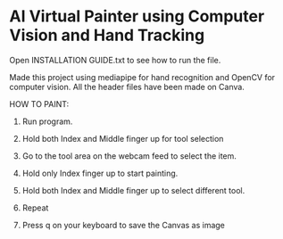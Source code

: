 # AI Virtual Painter using Computer Vision and Hand Tracking

Open INSTALLATION GUIDE.txt to see how to run the file.

Made this project using mediapipe for hand recognition and OpenCV for computer vision. All the header files have been made on Canva.

HOW TO PAINT:

1. Run program.

2. Hold both Index and Middle finger up for tool selection

3. Go to the tool area on the webcam feed to select the item.

4. Hold only Index finger up to start painting.

5. Hold both Index and Middle finger up to select different tool.

6. Repeat

7. Press q on your keyboard to save the Canvas as image
